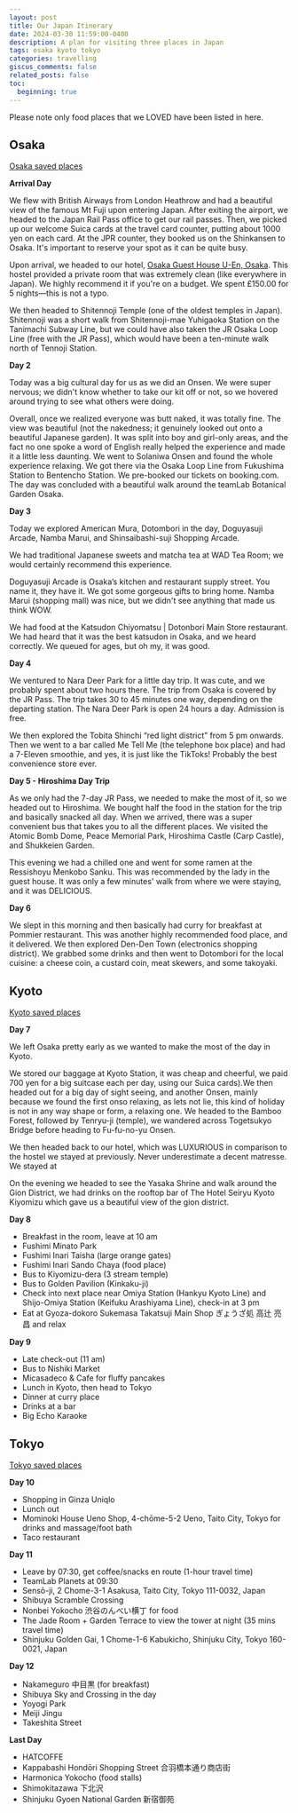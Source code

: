 ```yaml
---
layout: post
title: Our Japan Itinerary
date: 2024-03-30 11:59:00-0400
description: A plan for visiting three places in Japan
tags: osaka kyoto tokyo
categories: travelling
giscus_comments: false
related_posts: false
toc:
  beginning: true
---
```


Please note only food places that we LOVED have been listed in here. 

## Osaka

[Osaka saved places](https://maps.app.goo.gl/MLjabhYhvf5BPvVG7)

**Arrival Day**

We flew with British Airways from London Heathrow and had a beautiful view of the famous Mt Fuji upon entering Japan. After exiting the airport, we headed to the Japan Rail Pass office to get our rail passes. Then, we picked up our welcome Suica cards at the travel card counter, putting about 1000 yen on each card. At the JPR counter, they booked us on the Shinkansen to Osaka. It's important to reserve your spot as it can be quite busy.

Upon arrival, we headed to our hotel, [Osaka Guest House U-En, Osaka](https://www.u-en.jp/?lang=en). This hostel provided a private room that was extremely clean (like everywhere in Japan). We highly recommend it if you're on a budget. We spent £150.00 for 5 nights—this is not a typo.

We then headed to Shitennoji Temple (one of the oldest temples in Japan). Shitennoji was a short walk from Shitennoji-mae Yuhigaoka Station on the Tanimachi Subway Line, but we could have also taken the JR Osaka Loop Line (free with the JR Pass), which would have been a ten-minute walk north of Tennoji Station.

**Day 2**

Today was a big cultural day for us as we did an Onsen. We were super nervous; we didn't know whether to take our kit off or not, so we hovered around trying to see what others were doing.

Overall, once we realized everyone was butt naked, it was totally fine. The view was beautiful (not the nakedness; it genuinely looked out onto a beautiful Japanese garden). It was split into boy and girl-only areas, and the fact no one spoke a word of English really helped the experience and made it a little less daunting. We went to Solaniwa Onsen and found the whole experience relaxing. We got there via the Osaka Loop Line from Fukushima Station to Bentencho Station. We pre-booked our tickets on booking.com. The day was concluded with a beautiful walk around the teamLab Botanical Garden Osaka.

**Day 3**

Today we explored American Mura, Dotombori in the day, Doguyasuji Arcade, Namba Marui, and Shinsaibashi-suji Shopping Arcade.

We had traditional Japanese sweets and matcha tea at WAD Tea Room; we would certainly recommend this experience.

Doguyasuji Arcade is Osaka’s kitchen and restaurant supply street. You name it, they have it. We got some gorgeous gifts to bring home. Namba Marui (shopping mall) was nice, but we didn't see anything that made us think WOW.

We had food at the Katsudon Chiyomatsu | Dotonbori Main Store restaurant. We had heard that it was the best katsudon in Osaka, and we heard correctly. We queued for ages, but oh my, it was good.

**Day 4**

We ventured to Nara Deer Park for a little day trip. It was cute, and we probably spent about two hours there. The trip from Osaka is covered by the JR Pass. The trip takes 30 to 45 minutes one way, depending on the departing station. The Nara Deer Park is open 24 hours a day. Admission is free.

We then explored the Tobita Shinchi “red light district” from 5 pm onwards. Then we went to a bar called Me Tell Me (the telephone box place) and had a 7-Eleven smoothie, and yes, it is just like the TikToks! Probably the best convenience store ever.

**Day 5 - Hiroshima Day Trip**

As we only had the 7-day JR Pass, we needed to make the most of it, so we headed out to Hiroshima. We bought half the food in the station for the trip and basically snacked all day. When we arrived, there was a super convenient bus that takes you to all the different places. We visited the Atomic Bomb Dome, Peace Memorial Park, Hiroshima Castle (Carp Castle), and Shukkeien Garden.

This evening we had a chilled one and went for some ramen at the Ressishoyu Menkobo Sanku. This was recommended by the lady in the guest house. It was only a few minutes' walk from where we were staying, and it was DELICIOUS.

**Day 6**

We slept in this morning and then basically had curry for breakfast at Pommier restaurant. This was another highly recommended food place, and it delivered. We then explored Den-Den Town (electronics shopping district). We grabbed some drinks and then went to Dotombori for the local cuisine: a cheese coin, a custard coin, meat skewers, and some takoyaki.

## Kyoto

[Kyoto saved places](https://maps.app.goo.gl/AoHZQuVgUMJxGmS66)

**Day 7**

We left Osaka pretty early as we wanted to make the most of the day in Kyoto.

We stored our baggage at Kyoto Station, it was cheap and cheerful, we paid 700 yen for a big suitcase each per day, using our Suica cards).We then headed out for a big day of sight seeing, and another Onsen, mainly because we found the first onso relaxing, as lets not lie, this kind of holiday is not in any way shape or form, a relaxing one. We headed to the Bamboo Forest, followed by Tenryu-ji (temple), we wandered across Togetsukyo Bridge before heading to Fu-fu-no-yu Onsen. 

We then headed back to our hotel, which  was LUXURIOUS in comparison to the hostel we stayed at previously. Never underestimate a decent matresse. We stayed at 

On the evening we headed to see the Yasaka Shrine and walk around the Gion District, we had drinks on the rooftop bar of The Hotel Seiryu Kyoto Kiyomizu which gave us a beautiful view of the gion district. 

**Day 8**
- Breakfast in the room, leave at 10 am
- Fushimi Minato Park
- Fushimi Inari Taisha (large orange gates)
- Fushimi Inari Sando Chaya (food place)
- Bus to Kiyomizu-dera (3 stream temple)
- Bus to Golden Pavilion (Kinkaku-ji)
- Check into next place near Omiya Station (Hankyu Kyoto Line) and Shijo-Omiya Station (Keifuku Arashiyama Line), check-in at 3 pm
- Eat at Gyoza-dokoro Sukemasa Takatsuji Main Shop ぎょうざ処 高辻 亮昌 and relax

**Day 9**

- Late check-out (11 am)
- Bus to Nishiki Market
- Micasadeco & Cafe for fluffy pancakes
- Lunch in Kyoto, then head to Tokyo
- Dinner at curry place
- Drinks at a bar
- Big Echo Karaoke

## Tokyo

[Tokyo saved places](https://maps.app.goo.gl/7G43WFRdJpyhTiip9)

**Day 10**

- Shopping in Ginza Uniqlo
- Lunch out
- Mominoki House Ueno Shop, 4-chōme-5-2 Ueno, Taito City, Tokyo for drinks and massage/foot bath
- Taco restaurant

**Day 11**

- Leave by 07:30, get coffee/snacks en route (1-hour travel time)
- TeamLab Planets at 09:30
- Sensō-ji, 2 Chome-3-1 Asakusa, Taito City, Tokyo 111-0032, Japan
- Shibuya Scramble Crossing
- Nonbei Yokocho 渋谷のんべい横丁 for food
- The Jade Room + Garden Terrace to view the tower at night (35 mins travel time)
- Shinjuku Golden Gai, 1 Chome-1-6 Kabukicho, Shinjuku City, Tokyo 160-0021, Japan

**Day 12**

- Nakameguro 中目黒 (for breakfast)
- Shibuya Sky and Crossing in the day
- Yoyogi Park
- Meiji Jingu
- Takeshita Street

**Last Day**

- HATCOFFE
- Kappabashi Hondōri Shopping Street 合羽橋本通り商店街
- Harmonica Yokocho (food stalls)
- Shimokitazawa 下北沢
- Shinjuku Gyoen National Garden 新宿御苑
